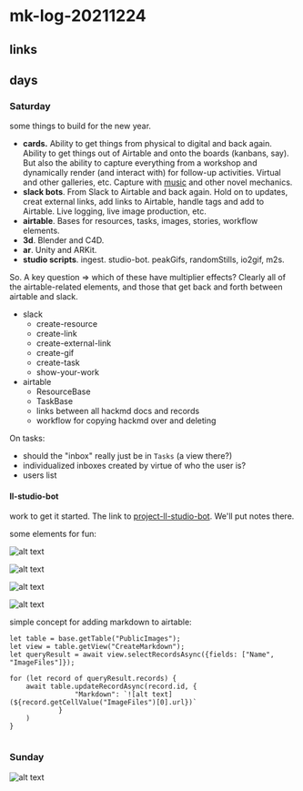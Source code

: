 # mk-log-20211224

## links


## days

### Saturday

some things to build for the new year.
* **cards.** Ability to get things from physical to digital and back again. Ability to get things out of Airtable and onto the boards (kanbans, say). But also the ability to capture everything from a workshop and dynamically render (and interact with) for follow-up activities. Virtual and other galleries, etc. Capture with [music](https://hackmd.io/iysHvT8YSYmxKfNcUIgzUA) and other novel mechanics.
* **slack bots**. From Slack to Airtable and back again. Hold on to updates, creat external links, add links to Airtable, handle tags and add to Airtable. Live logging, live image production, etc.
* **airtable**. Bases for resources, tasks, images, stories, workflow elements.
* **3d**. Blender and C4D.
* **ar**. Unity and ARKit.
* **studio scripts**. ingest. studio-bot. peakGifs, randomStills, io2gif, m2s.

So. A key question => which of these have multiplier effects? Clearly all of the airtable-related elements, and those that get back and forth between airtable and slack.

* slack
    * create-resource
    * create-link
    * create-external-link
    * create-gif
    * create-task
    * show-your-work
* airtable
    * ResourceBase
    * TaskBase
    * links between all hackmd docs and records
    * workflow for copying hackmd over and deleting

On tasks:
* should the "inbox" really just be in `Tasks` (a view there?)
* individualized inboxes created by virtue of who the user is?
* users list

    
#### ll-studio-bot

work to get it started. The link to [project-ll-studio-bot](/-ACxwUVYQcKOh3NG-195dA). We'll put notes there.

some elements for fun:

![alt text](https://files.slack.com/files-pri/T02MA9F7340-F02R9V8KL5R/mk-duo-001.jpg?pub_secret=a51e4f1f11)

![alt text](https://files.slack.com/files-pri/T02MA9F7340-F02R73FDHEH/mk-duo-003.jpg?pub_secret=e3c1baec5b)

![alt text](https://files.slack.com/files-pri/T02MA9F7340-F02RNJN85R7/mk-duo-002.jpg?pub_secret=cff4ba7684)

![alt text](https://dl.airtable.com/.attachments/415bae8ca95a9bcd0b010c63736be44d/9c9928a6/3-way-008.jpg)

simple concept for adding markdown to airtable:

```
let table = base.getTable("PublicImages");
let view = table.getView("CreateMarkdown");
let queryResult = await view.selectRecordsAsync({fields: ["Name", "ImageFiles"]});

for (let record of queryResult.records) {
    await table.updateRecordAsync(record.id, {
                "Markdown": `![alt text](${record.getCellValue("ImageFiles")[0].url})`
            }    
    )
}


```





### Sunday

![alt text](https://files.slack.com/files-pri/T02MA9F7340-F02RUQAE4VB/gif_16.gif?pub_secret=ef0e02c2ea)
